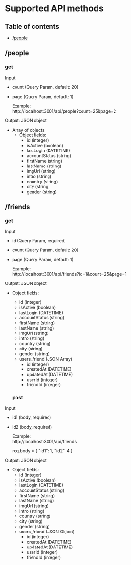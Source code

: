 # Supported API methods

## Table of contents

- [/people](#people)


## /people

### get

Input:
- count (Query Param, default: 20)  
- page (Query Param, default: 1)

  Example:  
  http://localhost:3001/api/people?count=25&page=2

Output:
JSON object
- Array of objects
  - Object fields: 
    - id (integer)
    - isActive (boolean)
    - lastLogin (DATETIME)
    - accountStatus (string)
    - firstName (string)
    - lastName (string)
    - imgUrl (string)
    - intro (string)
    - country (string)
    - city (string)
    - gender (string)

## /friends

### get

Input:
- id (Query Param, required)
- count (Query Param, default: 20)  
- page (Query Param, default: 1)

  Example:  
  http://localhost:3001/api/friends?id=1&count=25&page=1

Output:
JSON object
- Object fields: 
  - id (integer)
  - isActive (boolean)
  - lastLogin (DATETIME)
  - accountStatus (string)
  - firstName (string)
  - lastName (string)
  - imgUrl (string)
  - intro (string)
  - country (string)
  - city (string)
  - gender (string)
  - users_friend (JSON Array)
    - id (integer)
    - createdAt (DATETIME)
    - updatedAt (DATETIME)
    - userId (integer)
    - friendId (integer)

  ### post

Input:
- id1 (body, required)
- id2 (body, required)

  Example:  
  http://localhost:3001/api/friends
  
  req.body = {
    "id1": 1,
    "id2": 4
  }

Output:
JSON object
- Object fields: 
  - id (integer)
  - isActive (boolean)
  - lastLogin (DATETIME)
  - accountStatus (string)
  - firstName (string)
  - lastName (string)
  - imgUrl (string)
  - intro (string)
  - country (string)
  - city (string)
  - gender (string)
  - users_friend (JSON Object)
    - id (integer)
    - createdAt (DATETIME)
    - updatedAt (DATETIME)
    - userId (integer)
    - friendId (integer)



